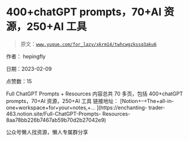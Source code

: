 # 400+chatGPT prompts，70+AI 资源，250+AI 工具

> 原文：[`www.yuque.com/for_lazy/xkrm14/twhcwgzkssq3aku6`](https://www.yuque.com/for_lazy/xkrm14/twhcwgzkssq3aku6)

作者： hepingfly

日期：2023-02-09

点赞数：15

Full ChatGPT Prompts + Resources 内容总共 70 多页，包括 400+chatGPT prompts，70+AI 资源，250+AI 工具 链接地址： [Notion+–+The+all-in- one+workspace+for+your+notes,+... ](https://enchanting- trader-463.notion.site/Full-ChatGPT-Prompts- Resources-8aa78bb226b7467ab59b70d2b27042e9)

公众号懒人找资源，懒人专属群分享

